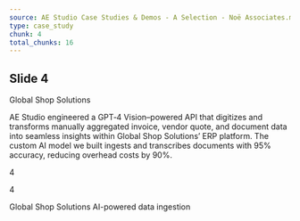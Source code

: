 ```yaml
---
source: AE Studio Case Studies & Demos - A Selection - Noë Associates.md
type: case_study
chunk: 4
total_chunks: 16
---
```


## Slide 4

Global Shop Solutions

AE Studio engineered a GPT‑4 Vision–powered API that digitizes and transforms manually aggregated invoice, vendor quote, and document data into seamless insights within Global Shop Solutions’ ERP platform. The custom AI model we built ingests and transcribes documents with 95% accuracy, reducing overhead costs by 90%.

4

4

Global Shop Solutions
AI-powered data ingestion